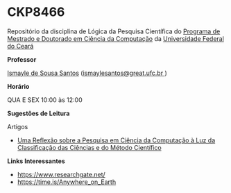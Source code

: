 # CKP8466
Repositório da disciplina de Lógica da Pesquisa Científica do <a href = "http://www.mdcc.ufc.br/">Programa de Mestrado e Doutorado em Ciência da Computação</a> da <a href = "http://www.ufc.br/">Universidade Federal do Ceará </a>

<strong>Professor</strong>
<p><a href="https://sites.google.com/site/ismaylesantos/">Ismayle de Sousa Santos</a>  (<a href = "mailto: ismaylesantos@great.ufc.br">ismaylesantos@great.ufc.br </a>)</p>

<strong>Hor&aacute;rio</strong>
<p>QUA E SEX 10:00 &agrave;s 12:00</p>


<strong> Sugestões de Leitura</strong></p>
<p>Artigos</p>
<ul> 
<li><span class="fontstyle0"><a href= "https://www.researchgate.net/publication/216546082_Uma_Reflexao_sobre_a_Pesquisa_em_Ciencia_da_Computacao_a_Luz_da_Classificacao_das_Ciencias_e_do_Metodo_Cientifico">Uma Reflexão sobre a Pesquisa em Ciência da Computação à Luz da Classificação das Ciências e do Método Científico</a></span></li>
</ul>

<strong>Links Interessantes</strong></p>
<ul> 
<li><span class="fontstyle0"><a href="https://www.researchgate.net/">https://www.researchgate.net/</a></span></li>
<li><span class="fontstyle0"><a href="https://time.is/Anywhere_on_Earth">https://time.is/Anywhere_on_Earth</a></span></li>
</ul>

